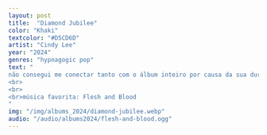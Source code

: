 ```yaml
---
layout: post
title:  "Diamond Jubilee"
color: "Khaki"
textcolor: "#D5CD6D"
artist: "Cindy Lee"
year: "2024"
genres: "hypnagogic pop"
text: "
não consegui me conectar tanto com o álbum inteiro por causa da sua duração, mas algumas das minhas músicas favoritas do ano estão aqui.
<br>
<br>
<br>música favorita: Flesh and Blood
"
img: "/img/albums_2024/diamond-jubilee.webp"
audio: "/audio/albums2024/flesh-and-blood.ogg"
---
```

